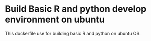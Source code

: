 # Build Basic R and python develop environment on ubuntu

This dockerfile use for building basic R and python on ubuntu OS.

